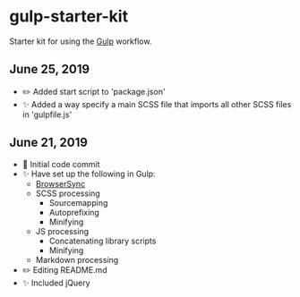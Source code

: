 # gulp-starter-kit
Starter kit for using the  [Gulp](https://gulpjs.com/) workflow.

## June 25, 2019
* ✏️ Added start script to 'package.json'
* ✨ Added a way specify a main SCSS file that imports all other SCSS files in 'gulpfile.js'

## June 21, 2019
* 🚀 Initial code commit
* ✨ Have set up the following in Gulp:
    * [BrowserSync](https://www.browsersync.io/docs/gulp)
    * SCSS processing
        * Sourcemapping
        * Autoprefixing
        * Minifying
    * JS processing
        * Concatenating library scripts
        * Minifying
    * Markdown processing
* ✏️ Editing README.md
* ✨ Included jQuery